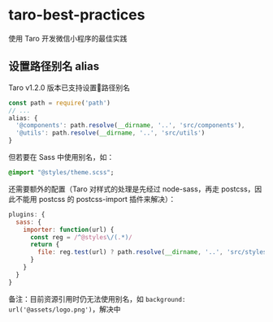 # taro-best-practices

使用 Taro 开发微信小程序的最佳实践

## 设置路径别名 alias

Taro v1.2.0 版本已支持设置路径别名

``` js
const path = require('path')
// ...
alias: {
  '@components': path.resolve(__dirname, '..', 'src/components'),
  '@utils': path.resolve(__dirname, '..', 'src/utils')
}
```

但若要在 Sass 中使用别名，如：

``` sass
@import "@styles/theme.scss";
```

还需要额外的配置（Taro 对样式的处理是先经过 node-sass，再走 postcss，因此不能用 postcss 的 postcss-import 插件来解决）：

``` js
plugins: {
  sass: {
    importer: function(url) {
      const reg = /^@styles\/(.*)/
      return {
        file: reg.test(url) ? path.resolve(__dirname, '..', 'src/styles', url.match(reg)[1]) : url
      }
    }
  }
}
```

备注：目前资源引用时仍无法使用别名，如 `background: url('@assets/logo.png')`，解决中
